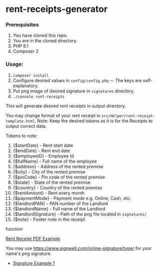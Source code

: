 # rent-receipts-generator

### Prerequisites
1. You have cloned this repo.
2. You are in the cloned directory.
3. PHP 8.1
4. Composer 2

### Usage:

1. `composer install`
2. Configure desired values in `config/config.php` -- The keys are self-explanatory.
3. Put png image of desired signature in `signatures` directory.  
4. `./console rent-receipts`

This will generate desired rent receipts in output directory. 

You may change format of your rent receipt in `src/Helper/rent-receipt-template.html`.
Note: Keep the desired tokens as it is for the Receipts to output correct data.

Tokens to note:
1. {$startDate} - Rent start date
2. {$endDate} - Rent end date
3. {$employeeID} - Employee Id
4. {$fullName} - Full name of the employee
5. {$address} - Address of the rented premise
6. {$city} - City of the rented premise
7. {$pinCode} - Pin code of the rented premise
8. {$state} - State of the rented premise
9. {$country} - Country of the rented premise
10. {$rentAmount} - Rent every month
11. {$paymentMode} - Payment mode e.g. Online, Cash, etc.
12. {$landlordPAN} - PAN number of the Landlord
13. {$landlordName} - Full name of the Landlord
14. {$landlordSignature} - Path of the png file located in `signatures/`
15. {$note} - Footer note in the receipt

function

[Rent Receipt PDF Example](output/Example_Rent_Receipt.pdf)

You may use https://www.signwell.com/online-signature/type/ for your name's png signature.

* [Signature Example 1](signatures/john_doe.png)
